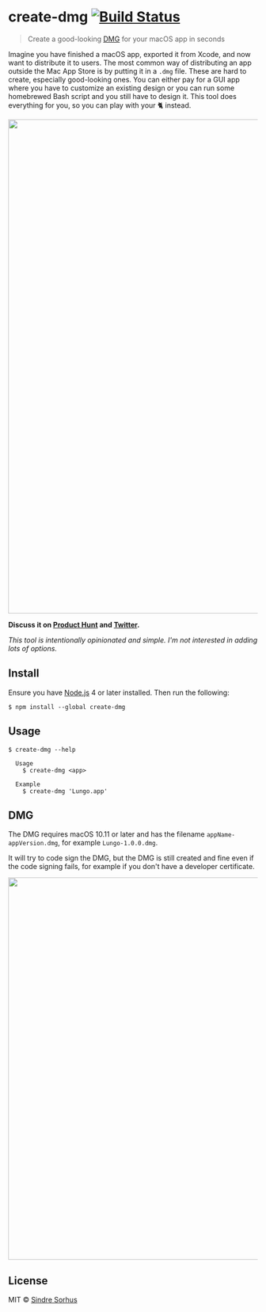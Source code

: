 # create-dmg [![Build Status](https://travis-ci.org/sindresorhus/create-dmg.svg?branch=master)](https://travis-ci.org/sindresorhus/create-dmg)

> Create a good-looking [DMG](https://en.wikipedia.org/wiki/Apple_Disk_Image) for your macOS app in seconds

Imagine you have finished a macOS app, exported it from Xcode, and now want to distribute it to users. The most common way of distributing an app outside the Mac App Store is by putting it in a `.dmg` file. These are hard to create, especially good-looking ones. You can either pay for a GUI app where you have to customize an existing design or you can run some homebrewed Bash script and you still have to design it. This tool does everything for you, so you can play with your 🐈 instead.

<img src="screenshot-cli.gif" width="998">

**Discuss it on [Product Hunt](https://www.producthunt.com/posts/create-dmg) and [Twitter](https://twitter.com/sindresorhus/status/846416556754010112).**

*This tool is intentionally opinionated and simple. I'm not interested in adding lots of options.*


## Install

Ensure you have [Node.js](https://nodejs.org) 4 or later installed. Then run the following:

```
$ npm install --global create-dmg
```


## Usage

```
$ create-dmg --help

  Usage
    $ create-dmg <app>

  Example
    $ create-dmg 'Lungo.app'
```


## DMG

The DMG requires macOS 10.11 or later and has the filename `appName-appVersion.dmg`, for example `Lungo-1.0.0.dmg`.

It will try to code sign the DMG, but the DMG is still created and fine even if the code signing fails, for example if you don't have a developer certificate.

<img src="screenshot-dmg.png" width="772">


## License

MIT © [Sindre Sorhus](https://sindresorhus.com)
